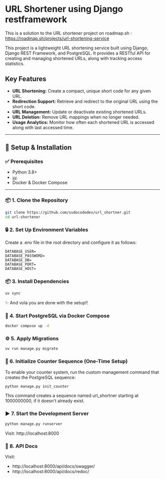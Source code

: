 # URL Shortener using Django restframework

This is a solution to the URL shortener project on roadmap.sh : https://roadmap.sh/projects/url-shortening-service


This project is a lightweight URL shortening service built using Django, Django REST Framework, and PostgreSQL. It provides a RESTful API for creating and managing shortened URLs, along with tracking access statistics.

## Key Features
- **URL Shortening:** Create a compact, unique short code for any given URL.
- **Redirection Support:** Retrieve and redirect to the original URL using the short code.
- **URL Management:** Update or deactivate existing shortened URLs.
- **URL Deletion:** Remove URL mappings when no longer needed.
- **Usage Analytics:** Monitor how often each shortened URL is accessed along with last accessed time.


---

## 🚀 Setup & Installation

### ✅ Prerequisites

- Python 3.8+
- [`uv`](https://github.com/astral-sh/uv)
- Docker & Docker Compose

---

### 📦 1. Clone the Repository

```bash
git clone https://github.com/sudocodedev/url_shortner.git
cd url-shortener
```

### 🔒 2. Set Up Environment Variables
Create a .env file in the root directory and configure it as follows:

```env
DATABASE_USER=
DATABASE_PASSWORD=
DATABASE_DB=
DATABASE_PORT=
DATABASE_HOST=
```

### 📦 3. Install Dependencies

```bash
uv sync
```

✨ And vola you are done with the setup!!


### 🐳 4. Start PostgreSQL via Docker Compose

```bash
docker compose up -d
```

### ⚙️ 5. Apply Migrations

```bash
uv run manage.py migrate
```


### 🔢 6. Initialize Counter Sequence (One-Time Setup)

To enable your counter system, run the custom management command that creates the PostgreSQL sequence:

```bash
python manage.py init_counter
```

This command creates a sequence named url_shortner starting at 1000000000, if it doesn't already exist.


### ▶️ 7. Start the Development Server

```bash
python manage.py runserver
```
Visit: http://localhost:8000


### 📁 8. API Docs
Visit:
- http://localhost:8000/api/docs/swagger/
- http://localhost:8000/api/docs/redoc/
